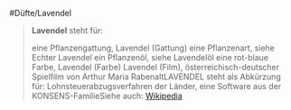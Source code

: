 #Düfte/Lavendel
> **Lavendel** steht für:
>
> eine Pflanzengattung, Lavendel (Gattung)
> eine Pflanzenart, siehe Echter Lavendel
> ein Pflanzenöl, siehe Lavendelöl
> eine rot-blaue Farbe, Lavendel (Farbe)
> Lavendel (Film), österreichisch-deutscher Spielfilm von Arthur Maria RabenaltLAVENDEL steht als Abkürzung für:
> Lohnsteuerabzugsverfahren der Länder, eine Software aus der KONSENS-FamilieSiehe auch:
> [Wikipedia](https://de.wikipedia.org/wiki/Lavendel)